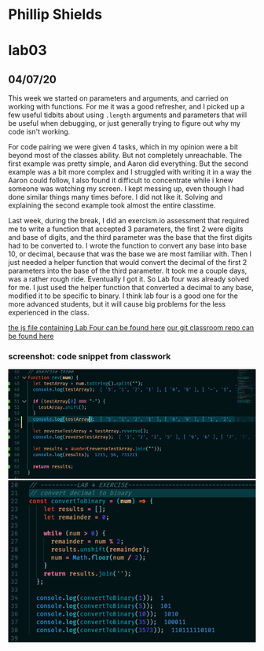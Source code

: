 # Phillip Shields
# lab03
## 04/07/20

This week we started on parameters and arguments, and carried on working with functions. For me it was a good refresher, and I picked up a few useful tidbits about using ```.length``` arguments and parameters that will be useful when debugging, or just generally trying to figure out why my code isn't working.

For code pairing we were given 4 tasks, which in my opinion were a bit beyond most of the classes ability. But not completely unreachable. The first example was pretty simple, and Aaron did everything. But the second example was a bit more complex and I struggled with writing it in a way the Aaron could follow, I also found it difficult to concentrate while i knew someone was watching my screen. I kept messing up, even though I had done similar things many times before. I did not like it. Solving and explaining the second example took almost the entire classtime.

Last week, during the break, I did an exercism.io assessment that required me to write a function that accepted 3 parameters, the first 2 were digits and base of digits, and the third parameter was the base that the first digits had to be converted to. I wrote the function to convert any base into base 10, or decimal, because that was the base we are most familiar with. Then I just needed a helper function that would convert the decimal of the first 2 parameters into the base of the third parameter. It took me a couple days, was a rather rough ride. Eventually I got it. So Lab four was already solved for me. I just used the helper function that converted a decimal to any base, modified it to be specific to binary. I think lab four is a good one for the more advanced students, but it will cause big problems for the less experienced in the class.

[the js file containing Lab Four can be found here](https://github.com/Phillip-D-Shields/sdv-lab04/index.js)
[our git classroom repo can be found here](https://github.com/NMIT-GITHUB/javascript-functions-pair-coding-weka-watch)


### screenshot: code snippet from classwork
![oh the quokka](/img/nine.png)
![decimal to binary](/img/eight.png)


